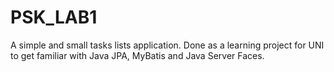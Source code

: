 # PSK_LAB1

A simple and small tasks lists application. Done as a learning project for UNI to get familiar with Java JPA, MyBatis and Java Server Faces.
